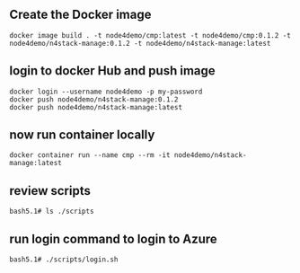 ## Create the Docker image

```
docker image build . -t node4demo/cmp:latest -t node4demo/cmp:0.1.2 -t node4demo/n4stack-manage:0.1.2 -t node4demo/n4stack-manage:latest
```

## login to docker Hub and push image
```
docker login --username node4demo -p my-password
docker push node4demo/n4stack-manage:0.1.2
docker push node4demo/n4stack-manage:latest
```

## now run container locally
```
docker container run --name cmp --rm -it node4demo/n4stack-manage:latest
```

## review scripts
```
bash5.1# ls ./scripts
```

## run login command to login to Azure
```
bash5.1# ./scripts/login.sh
```
